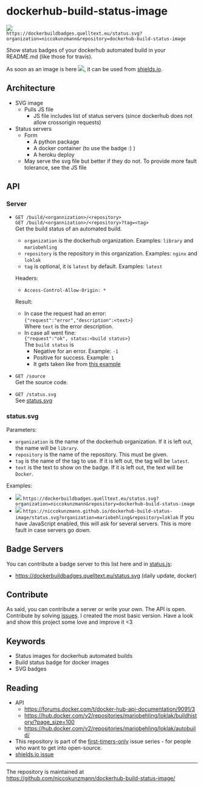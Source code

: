# dockerhub-build-status-image

[![](https://dockerbuildbadges.quelltext.eu/status.svg?organization=niccokunzmann&repository=dockerhub-build-status-image)](https://hub.docker.com/r/niccokunzmann/dockerhub-build-status-image/builds/)  
`https://dockerbuildbadges.quelltext.eu/status.svg?organization=niccokunzmann&repository=dockerhub-build-status-image`

Show status badges of your dockerhub automated build in your README.md (like those for travis).

As soon as an image is here ![](https://img.shields.io/docker/build/mariobehling/loklak.svg), it can be used from [shields.io](http://shields.io/).

Architecture
------------

- SVG image
  - Pulls JS file
    - JS file includes list of status servers (since dockerhub does not allow crossorigin requests)
- Status servers
  - Form
    - A python package
    - A docker container (to use the badge :) )
    - A heroku deploy
  - May serve the svg file but better if they do not. To provide more fault tolerance, see the JS file

API
---

### Server

- `GET /build/<organnization>/<repository>`  
  `GET /build/<organnization>/<repository>?tag=<tag>`  
  Get the build status of an automated build.
  - `organization` is the dockerhub organization. Examples: `library` and `mariobehling`
  - `repository` is the repository in this organization. Examples: `nginx` and `loklak`
  - `tag` is optional, it is `latest` by default. Examples: `latest`

  Headers:
  - `Access-Control-Allow-Origin: *`

  Result:
  - In case the request had an error:  
    `{"request":"error","description":<text>}`  
    Where `text` is the error description.
  - In case all went fine:  
    `{"request":"ok", status:<build status>}`  
    The `build status` is
    - Negative for an error. Example: `-1`
    - Positive for success. Example: `1`
    - It gets taken like from [this example](https://hub.docker.com/v2/repositories/library/nginx/)

- `GET /source`  
  Get the source code.

- `GET /status.svg`  
  See [status.svg][status]

### status.svg
[status]: #statussvg

Parameters:
- `organization` is the name of the dockerhub organization.
  If it is left out, the name will be `library`.
- `repository` is the name of the repository. This must be given.
- `tag` is the name of the tag to use.
  If it is left out, the tag will be `latest`.
- `text` is the text to show on the badge.
  If it is left out, the text will be `Docker`.

Examples:
- ![](https://dockerbuildbadges.quelltext.eu/status.svg?organization=niccokunzmann&repository=dockerhub-build-status-image)
  `https://dockerbuildbadges.quelltext.eu/status.svg?organization=niccokunzmann&repository=dockerhub-build-status-image`
- ![](https://niccokunzmann.github.io/dockerhub-build-status-image/status.svg?organization=mariobehling&repository=loklak)
  `https://niccokunzmann.github.io/dockerhub-build-status-image/status.svg?organization=mariobehling&repository=loklak`
  If you have JavaScript enabled, this will ask for several servers.
  This is more fault in case servers go down.

Badge Servers
-------------

You can contribute a badge server to this list here and in [status.js](status.js):

- https://dockerbuildbadges.quelltext.eu/status.svg (daily update, docker)

Contribute
----------

As said, you can contribute a server or write your own. The API is open.
Contribute by solving [issues](https://github.com/niccokunzmann/dockerhub-build-status-image/issues).
I created the most basic version.
Have a look and show this project some love and improve it <3

Keywords
--------

- Status images for dockerhub automated builds
- Build status badge for docker images
- SVG badges

Reading
-------

- API
  - https://forums.docker.com/t/docker-hub-api-documentation/9091/3
  - https://hub.docker.com/v2/repositories/mariobehling/loklak/buildhistory/?page_size=100
  - https://hub.docker.com/v2/repositories/mariobehling/loklak/autobuild/
- This repository is part of the [first-timers-only](https://github.com/search?utf8=%E2%9C%93&q=label%3Afirst-timers-only+is%3Aopen&type=Issues&ref=searchresults) issue series - for people who want to get into open-source.
- [shields.io issue](https://github.com/badges/shields/issues/886)

---

The repository is maintained at <https://github.com/niccokunzmann/dockerhub-build-status-image/>
